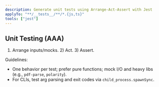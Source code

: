 ```yaml
---
description: Generate unit tests using Arrange-Act-Assert with Jest
applyTo: "**/__tests__/**/*.{js,ts}"
tools: ["jest"]
---
```


## Unit Testing (AAA)

1) Arrange inputs/mocks. 2) Act. 3) Assert.

Guidelines:
- One behavior per test; prefer pure functions; mock I/O and heavy libs (e.g., `pdf-parse`, `polarity`).
- For CLIs, test arg parsing and exit codes via `child_process.spawnSync`.


